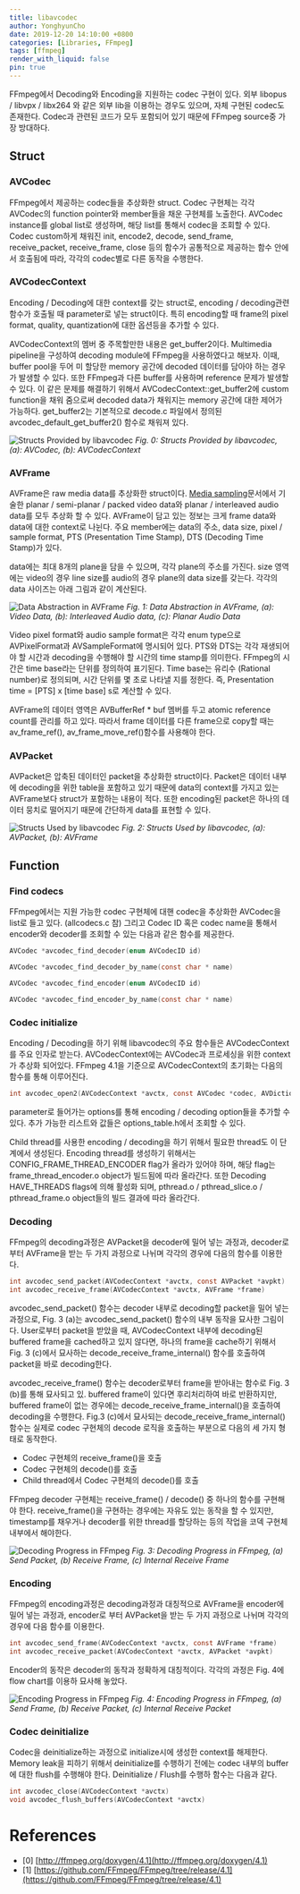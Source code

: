 ```yaml
---
title: libavcodec
author: YonghyunCho
date: 2019-12-20 14:10:00 +0800
categories: [Libraries, FFmpeg]
tags: [ffmpeg]
render_with_liquid: false
pin: true
---
```


FFmpeg에서 Decoding와 Encoding을 지원하는 codec 구현이 있다. 외부 libopus / libvpx / libx264 와 같은 외부 lib을 이용하는 경우도 있으며, 자체 구현된 codec도 존재한다. Codec과 관련된 코드가 모두 포함되어 있기 때문에 FFmpeg source중 가장 방대하다. 

## Struct

### AVCodec

FFmpeg에서 제공하는 codec들을 추상화한 struct. Codec 구현체는 각각 AVCodec의 function pointer와 member들을 채운 구현체를 노출한다. AVCodec instance를 global list로 생성하며, 해당 list를 통해서 codec을 조회할 수 있다. Codec custom하게 채워진 init, encode2, decode, send_frame, receive_packet, receive_frame, close 등의 함수가 공통적으로 제공하는 함수 안에서 호출됨에 따라, 각각의 codec별로 다른 동작을 수행한다.

### AVCodecContext

Encoding / Decoding에 대한 context를 갖는 struct로, encoding / decoding관련 함수가 호출될 때 parameter로 넣는 struct이다. 특히 encoding할 때 frame의 pixel format, quality, quantization에 대한 옵션등을 추가할 수 있다. 

AVCodecContext의 멤버 중 주목할만한 내용은 get_buffer2이다. Multimedia pipeline을 구성하여 decoding module에 FFmpeg을 사용하였다고 해보자. 이때, buffer pool을 두어 미 할당한 memory 공간에 decoded 데이터를 담아야 하는 경우가 발생할 수 있다. 또한 FFmpeg과 다른 buffer를 사용하며 reference 문제가 발생할 수 있다. 이 같은 문제를 해결하기 위해서 AVCodecContext::get_buffer2에 custom function을 채워 줌으로써 decoded data가 채워지는 memory 공간에 대한 제어가 가능하다. get_buffer2는 기본적으로 decode.c 파일에서 정의된 avcodec_default_get_buffer2() 함수로 채워져 있다. 

![Structs Provided by libavcodec](/assets/img/post/ffmpeg/libavcodec/av_codec_struct.png)
_Fig. 0: Structs Provided by libavcodec, (a): AVCodec, (b): AVCodecContext_

### AVFrame

AVFrame은 raw media data를 추상화한 struct이다. [Media sampling](/posts/media-sampling)문서에서 기술한 planar / semi-planar / packed video data와 planar / interleaved audio data를 모두 추상화 할 수 있다. AVFrame이 담고 있는 정보는 크게 frame data와 data에 대한 context로 나뉜다. 주요 member에는 data의 주소, data size, pixel / sample format, PTS (Presentation Time Stamp), DTS (Decoding Time Stamp)가 있다.  

data에는 최대 8개의 plane을 담을 수 있으며, 각각 plane의 주소를 가진다. size 영역에는 video의 경우 line size를 audio의 경우 plane의 data size를 갖는다. 각각의 data 사이즈는 아래 그림과 같이 계산된다.

![Data Abstraction in AVFrame](/assets/img/post/ffmpeg/libavcodec/frame_data.png)
_Fig. 1: Data Abstraction in AVFrame, (a): Video Data, (b): Interleaved Audio data, (c): Planar Audio Data_

Video pixel format와 audio sample format은 각각 enum type으로  AVPixelFormat과 AVSampleFormat에 명시되어 있다. PTS와 DTS는 각각 재생되어야 할 시간과  decoding을 수행해야 할 시간의 time stamp를 의미한다. FFmpeg의 시간은 time base라는 단위를 정의하여 표기된다. Time base는 유리수 (Rational number)로 정의되며, 시간 단위를 몇 초로 나타낼 지를 정한다. 즉, Presentation time = [PTS] x [time base] s로 계산할 수 있다.

AVFrame의 데이터 영역은 AVBufferRef * buf 멤버를 두고 atomic reference count를 관리를 하고 있다. 따라서 frame 데이터를 다른 frame으로 copy할 때는 av_frame_ref(), av_frame_move_ref()함수를 사용해야 한다.

### AVPacket

AVPacket은 압축된 데이터인 packet을 추상화한 struct이다. Packet은 데이터 내부에 decoding을 위한 table을 포함하고 있기 때문에 data의 context를 가지고 있는 AVFrame보다 struct가 포함하는 내용이 적다. 또한 encoding된 packet은 하나의 데이터 뭉치로 떨어지기 때문에 간단하게 data를 표현할 수 있다.

![Structs Used by libavcodec](/assets/img/post/ffmpeg/libavcodec/buffer_struct.png)
_Fig. 2: Structs Used by libavcodec, (a): AVPacket, (b): AVFrame_


## Function

### Find codecs

FFmpeg에서는 지원 가능한 codec 구현체에 대핸 codec을 추상화한 AVCodec을 list로 들고 있다. (allcodecs.c 참) 그리고 Codec ID 혹은 codec name을 통해서 encoder와 decoder를 조회할 수 있는 다음과 같은 함수를 제공한다.

``` C
AVCodec *avcodec_find_decoder(enum AVCodecID id)

AVCodec *avcodec_find_decoder_by_name(const char * name)

AVCodec *avcodec_find_encoder(enum AVCodecID id)

AVCodec *avcodec_find_encoder_by_name(const char * name)
```

### Codec initialize

Encoding / Decoding을 하기 위해 libavcodec의 주요 함수들은 AVCodecContext를 주요 인자로 받는다. AVCodecContext에는 AVCodec과 프로세싱을 위한 context가 추상화 되어있다. FFmpeg 4.1을 기준으로 AVCodecContext의 초기화는 다음의 함수를 통해 이루어진다.

``` C
int avcodec_open2(AVCodecContext *avctx, const AVCodec *codec, AVDictionary **options)
```

parameter로 들어가는 options를 통해 encoding / decoding option들을 추가할 수 있다. 추가 가능한 리스트와 값들은 options_table.h에서 조회할 수 있다.

Child thread를 사용한 encoding / decoding을 하기 위해서 필요한 thread도 이 단계에서 생성된다.  Encoding thread를 생성하기 위해서는 CONFIG_FRAME_THREAD_ENCODER flag가 올라가 있어야 하며, 해당 flag는 frame_thread_encoder.o object가 빌드됨에 따라 올라간다. 또한 Decoding HAVE_THREADS flags에 의해 활성화 되며, pthread.o / pthread_slice.o / pthread_frame.o object들의 빌드 결과에 따라 올라간다.

### Decoding

FFmpeg의 decoding과정은 AVPacket을 decoder에 밀어 넣는 과정과, decoder로 부터 AVFrame을 받는 두 가지 과정으로 나뉘며 각각의 경우에 다음의 함수를 이용한다.

``` C
int avcodec_send_packet(AVCodecContext *avctx, const AVPacket *avpkt)
int avcodec_receive_frame(AVCodecContext *avctx, AVFrame *frame)
```

avcodec_send_packet() 함수는 decoder 내부로 decoding할 packet을 밀어 넣는 과정으로, Fig. 3 (a)는 avcodec_send_packet()  함수의 내부 동작을 묘사한 그림이다. User로부터 packet을 받았을 때, AVCodecContext 내부에 decoding된 buffered frame을 cached하고 있지 않다면, 하나의 frame을 cache하기 위해서 Fig. 3 (c)에서 묘사하는 decode_receive_frame_internal() 함수를 호출하여 packet을 바로 decoding한다.

avcodec_receive_frame() 함수는 decoder로부터 frame을 받아내는 함수로 Fig. 3 (b)를 통해 묘사되고 있. buffered frame이 있다면 후리처리하여 바로 반환하지만, buffered frame이 없는 경우에는 decode_receive_frame_internal()을 호출하여 decoding을 수행한다.
Fig.3 (c)에서 묘사되는 decode_receive_frame_internal() 함수는 실제로 codec 구현체의 decode 로직을 호출하는 부분으로 다음의 세 가지 형태로 동작한다.

- Codec 구현체의 receive_frame()을 호출
- Codec 구현체의 decode()를 호출
- Child thread에서 Codec 구현체의 decode()를 호출

FFmpeg decoder 구현체는 receive_frame() / decode() 중 하나의 함수를 구현해야 한다. receive_frame()을 구현하는 경우에는 자유도 있는 동작을 할 수 있지만, timestamp를 채우거나 decoder를 위한 thread를 할당하는 등의 작업을 코덱 구현체 내부에서 해야한다.

![Decoding Progress in FFmpeg](/assets/img/post/ffmpeg/libavcodec/decoding_uml.png)
_Fig. 3: Decoding Progress in FFmpeg, (a) Send Packet, (b) Receive Frame, (c) Internal Receive Frame_

### Encoding

FFmpeg의 encoding과정은 decoding과정과 대칭적으로 AVFrame을 encoder에 밀어 넣는 과정과, encoder로 부터 AVPacket을 받는 두 가지 과정으로 나뉘며 각각의 경우에 다음 함수를 이용한다.

``` C
int avcodec_send_frame(AVCodecContext *avctx, const AVFrame *frame)
int avcodec_receive_packet(AVCodecContext *avctx, AVPacket *avpkt)
```

Encoder의 동작은 decoder의 동작과 정확하게 대칭적이다. 각각의 과정은 Fig. 4에 flow chart를 이용하 묘사해 놓았다. 


![Encoding Progress in FFmpeg](/assets/img/post/ffmpeg/libavcodec/encoding_uml.png)
_Fig. 4: Encoding Progress in FFmpeg, (a) Send Frame, (b) Receive Packet, (c) Internal Receive Packet_


### Codec deinitialize

Codec을 deinitialize하는 과정으로 initialize시에 생성한 context를 해제한다. Memory leak을 피하기 위해서 deinitialize를 수행하기 전에는 codec 내부의 buffer에 대한 flush를 수행해야 한다. Deinitialize / Flush를 수행하 함수는 다음과 같다.

``` C
int avcodec_close(AVCodecContext *avctx)
void avcodec_flush_buffers(AVCodecContext *avctx)
```

# References

- [0] [http://ffmpeg.org/doxygen/4.1](http://ffmpeg.org/doxygen/4.1)
- [1] [https://github.com/FFmpeg/FFmpeg/tree/release/4.1](https://github.com/FFmpeg/FFmpeg/tree/release/4.1)